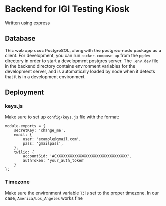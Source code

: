 # Backend for IGI Testing Kiosk
Written using express

## Database
This web app uses PostgreSQL, along with the postgres-node package as a client.
For development, you can run `docker-compose up` from the `pgdev` directory in
order to start a development postgres server. The `.env.dev` file in the backend
directory contains environment variables for the development server, and is
automatically loaded by node when it detects that it is in a development environment.

## Deployment
### keys.js
Make sure to set up `config/keys.js` file with the format:
```
module.exports = {
    secretKey: 'change_me',
    email: {
        user: 'example@gmail.com',
        pass: 'gmailpass',
    },
    twilio: {
        accountSid: 'ACXXXXXXXXXXXXXXXXXXXXXXXXXXXXXXXX',
        authToken: 'your_auth_token'
    }
};
```

### Timezone
Make sure the environment variable `TZ` is set to the proper timezone. In our case, `America/Los_Angeles` works fine.
